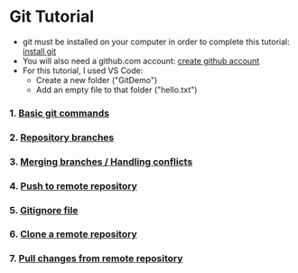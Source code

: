 # Git Tutorial
 - git must be installed on your computer in order to complete this tutorial: [install git]( https://git-scm.com/book/en/v2/Getting-Started-Installing-Git)
 - You will also need a github.com account: [create github account](https://github.com/join?ref_cta=Sign+up)
 - For this tutorial, I used VS Code:
   - Create a new folder ("GitDemo")
   - Add an empty file to that folder ("hello.txt")
### 1. [Basic git commands](docs/COMMANDS.md)
### 2. [Repository branches](docs/BRANCHES.md)
### 3. [Merging branches / Handling conflicts](docs/MERGE.md)
### 4. [Push to remote repository](docs/PUSH.md)
### 5. [Gitignore file](docs/GITIGNORE.md)
### 6. [Clone a remote repository](docs/CLONE.md)
### 7. [Pull changes from remote repository](docs/PULL.md)
